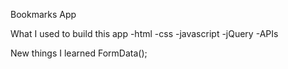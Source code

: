 
Bookmarks App

What I used to build this app
-html
-css
-javascript
-jQuery
-APIs

New things I learned
FormData();